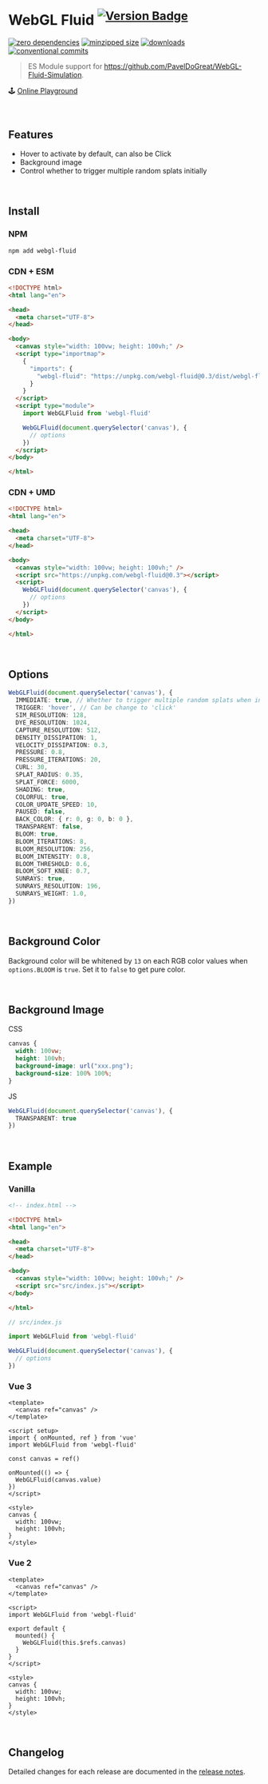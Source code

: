 # WebGL Fluid <sup>[![Version Badge][npm-version-svg]][package-url]</sup>

[npm-version-svg]: https://versionbadg.es/cloydlau/webgl-fluid.svg
[package-url]: https://npmjs.com/package/webgl-fluid

<p align="left">
  <a href="https://www.npmjs.com/package/webgl-fluid?activeTab=dependencies"><img alt="zero dependencies" src="https://img.shields.io/badge/dependencies-0-green.svg"></a>
  <a href="https://bundlephobia.com/package/webgl-fluid"><img alt="minzipped size" src="https://img.shields.io/bundlephobia/minzip/webgl-fluid"></a>
  <a href="https://npmcharts.com/compare/webgl-fluid"><img alt="downloads" src="https://img.shields.io/npm/dt/webgl-fluid"></a>
  <a href="https://conventionalcommits.org"><img alt="conventional commits" src="https://img.shields.io/badge/commits-Conventional-FE5196.svg?logo=conventionalcommits&logoColor=white"></a>
</p>

> ES Module support for https://github.com/PavelDoGreat/WebGL-Fluid-Simulation.

🕹 [Online Playground](https://cloydlau.github.io/demo/webgl-fluid.html)

<br>

## Features

- Hover to activate by default, can also be Click
- Background image
- Control whether to trigger multiple random splats initially

<br>

## Install

### NPM

```sh
npm add webgl-fluid
```

<a name="CDN"></a>

### CDN + ESM

```html
<!DOCTYPE html>
<html lang="en">

<head>
  <meta charset="UTF-8">
</head>

<body>
  <canvas style="width: 100vw; height: 100vh;" />
  <script type="importmap">
    {
      "imports": {
        "webgl-fluid": "https://unpkg.com/webgl-fluid@0.3/dist/webgl-fluid.mjs"
      }
    }
  </script>
  <script type="module">
    import WebGLFluid from 'webgl-fluid'

    WebGLFluid(document.querySelector('canvas'), {
      // options
    })
  </script>
</body>

</html>
```

### CDN + UMD

```html
<!DOCTYPE html>
<html lang="en">

<head>
  <meta charset="UTF-8">
</head>

<body>
  <canvas style="width: 100vw; height: 100vh;" />
  <script src="https://unpkg.com/webgl-fluid@0.3"></script>
  <script>
    WebGLFluid(document.querySelector('canvas'), {
      // options
    })
  </script>
</body>

</html>
```

<br>

## Options

```ts
WebGLFluid(document.querySelector('canvas'), {
  IMMEDIATE: true, // Whether to trigger multiple random splats when initialized
  TRIGGER: 'hover', // Can be change to 'click'
  SIM_RESOLUTION: 128,
  DYE_RESOLUTION: 1024,
  CAPTURE_RESOLUTION: 512,
  DENSITY_DISSIPATION: 1,
  VELOCITY_DISSIPATION: 0.3,
  PRESSURE: 0.8,
  PRESSURE_ITERATIONS: 20,
  CURL: 30,
  SPLAT_RADIUS: 0.35,
  SPLAT_FORCE: 6000,
  SHADING: true,
  COLORFUL: true,
  COLOR_UPDATE_SPEED: 10,
  PAUSED: false,
  BACK_COLOR: { r: 0, g: 0, b: 0 },
  TRANSPARENT: false,
  BLOOM: true,
  BLOOM_ITERATIONS: 8,
  BLOOM_RESOLUTION: 256,
  BLOOM_INTENSITY: 0.8,
  BLOOM_THRESHOLD: 0.6,
  BLOOM_SOFT_KNEE: 0.7,
  SUNRAYS: true,
  SUNRAYS_RESOLUTION: 196,
  SUNRAYS_WEIGHT: 1.0,
})
```

<br>

## Background Color

Background color will be whitened by `13` on each RGB color values when `options.BLOOM` is `true`.
Set it to `false` to get pure color.

<br>

## Background Image

CSS

```css
canvas {
  width: 100vw;
  height: 100vh;
  background-image: url("xxx.png");
  background-size: 100% 100%;
}
```

JS

```ts
WebGLFluid(document.querySelector('canvas'), {
  TRANSPARENT: true
})
```

<br>

## Example

### Vanilla

```html
<!-- index.html -->

<!DOCTYPE html>
<html lang="en">

<head>
  <meta charset="UTF-8">
</head>

<body>
  <canvas style="width: 100vw; height: 100vh;" />
  <script src="src/index.js"></script>
</body>

</html>
```

```ts
// src/index.js

import WebGLFluid from 'webgl-fluid'

WebGLFluid(document.querySelector('canvas'), {
  // options
})
```

### Vue 3

```vue
<template>
  <canvas ref="canvas" />
</template>

<script setup>
import { onMounted, ref } from 'vue'
import WebGLFluid from 'webgl-fluid'

const canvas = ref()

onMounted(() => {
  WebGLFluid(canvas.value)
})
</script>

<style>
canvas {
  width: 100vw;
  height: 100vh;
}
</style>
```

### Vue 2

```vue
<template>
  <canvas ref="canvas" />
</template>

<script>
import WebGLFluid from 'webgl-fluid'

export default {
  mounted() {
    WebGLFluid(this.$refs.canvas)
  }
}
</script>

<style>
canvas {
  width: 100vw;
  height: 100vh;
}
</style>
```

<br>

## Changelog

Detailed changes for each release are documented in the [release notes](https://github.com/cloydlau/webgl-fluid/releases).

<br>
